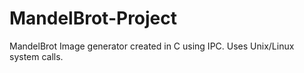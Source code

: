 # MandelBrot-Project
MandelBrot Image generator created in C using IPC. Uses Unix/Linux system calls.
